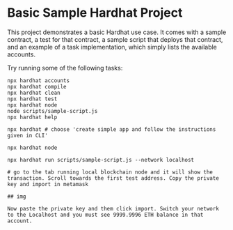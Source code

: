 # Basic Sample Hardhat Project

This project demonstrates a basic Hardhat use case. It comes with a sample contract, a test for that contract, a sample script that deploys that contract, and an example of a task implementation, which simply lists the available accounts.

Try running some of the following tasks:

```shell
npx hardhat accounts
npx hardhat compile
npx hardhat clean
npx hardhat test
npx hardhat node
node scripts/sample-script.js
npx hardhat help
```

```shell
npx hardhat # choose 'create simple app and follow the instructions given in CLI'

npx hardhat node

npx hardhat run scripts/sample-script.js --network localhost

# go to the tab running local blockchain node and it will show the transaction. Scroll towards the first test address. Copy the private key and import in metamask

## img

Now paste the private key and them click import. Switch your network to the Localhost and you must see 9999.9996 ETH balance in that account.

```
